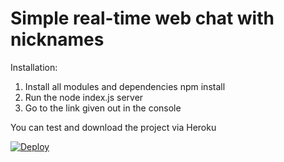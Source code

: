 # Simple real-time web chat with nicknames

Installation:
1. Install all modules and dependencies npm install
2. Run the node index.js server
3. Go to the link given out in the console

You can test and download the project via Heroku

[![Deploy](https://www.herokucdn.com/deploy/button.png)](https://heroku.com/deploy?template=https://github.com/vlasatv2/simple-realtime-chat)
